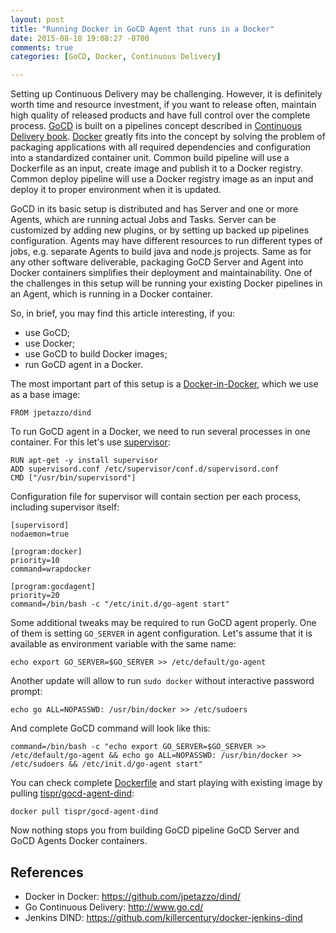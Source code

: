 ```yaml
---
layout: post
title: "Running Docker in GoCD Agent that runs in a Docker"
date: 2015-08-18 19:08:27 -0700
comments: true
categories: [GoCD, Docker, Continuous Delivery]

---
```

Setting up Continuous Delivery may be challenging. However, it is definitely worth time and resource investment,
if you want to release often, maintain high quality of released products and have full control over the complete process.
[GoCD](http://www.go.cd/) is built on a pipelines concept described in [Continuous Delivery book](http://martinfowler.com/books/continuousDelivery.html).
[Docker](https://www.docker.com/) greatly fits into the concept by solving the problem of packaging applications with all required dependencies and configuration into a standardized container unit.
Common build pipeline will use a Dockerfile as an input, create image and publish it to a Docker registry.
Common deploy pipeline will use a Docker registry image as an input and deploy it to proper environment when it is updated.

GoCD in its basic setup is distributed and has Server and one or more Agents, which are running actual Jobs and Tasks.
Server can be customized by adding new plugins, or by setting up backed up pipelines configuration.
Agents may have different resources to run different types of jobs, e.g. separate Agents to build java and node.js projects.
Same as for any other software deliverable, packaging GoCD Server and Agent into Docker containers simplifies their deployment and maintainability.
One of the challenges in this setup will be running your existing Docker pipelines in an Agent, which is running in a Docker container.

So, in brief, you may find this article interesting, if you:

- use GoCD;
- use Docker;
- use GoCD to build Docker images;
- run GoCD agent in a Docker.

The most important part of this setup is a [Docker-in-Docker](https://hub.docker.com/r/jpetazzo/dind/), which we use as a base image:
```
FROM jpetazzo/dind
```

To run GoCD agent in a Docker, we need to run several processes in one container. For this let's use [supervisor](http://docs.docker.com/articles/using_supervisord/):
```
RUN apt-get -y install supervisor
ADD supervisord.conf /etc/supervisor/conf.d/supervisord.conf
CMD ["/usr/bin/supervisord"]
```

Configuration file for supervisor will contain section per each process, including supervisor itself:

```
[supervisord]
nodaemon=true

[program:docker]
priority=10
command=wrapdocker

[program:gocdagent]
priority=20
command=/bin/bash -c "/etc/init.d/go-agent start"
```

Some additional tweaks may be required to run GoCD agent properly. One of them is setting `GO_SERVER` in agent configuration. Let's assume that it is available as environment variable with the same name:
```
echo export GO_SERVER=$GO_SERVER >> /etc/default/go-agent
```

Another update will allow to run `sudo docker` without interactive password prompt:
```
echo go ALL=NOPASSWD: /usr/bin/docker >> /etc/sudoers
```

And complete GoCD command will look like this:
```
command=/bin/bash -c "echo export GO_SERVER=$GO_SERVER >> /etc/default/go-agent && echo go ALL=NOPASSWD: /usr/bin/docker >> /etc/sudoers && /etc/init.d/go-agent start"
```

You can check complete [Dockerfile](https://github.com/tispr/docker-gocd/tree/master/gocd-agent-dind/) and start playing
with existing image by pulling [tispr/gocd-agent-dind](https://hub.docker.com/r/tispr/gocd-agent-dind/):
```
docker pull tispr/gocd-agent-dind
```

Now nothing stops you from building GoCD pipeline GoCD Server and GoCD Agents Docker containers.

## References
- Docker in Docker: https://github.com/jpetazzo/dind/
- Go Continuous Delivery: http://www.go.cd/
- Jenkins DIND: https://github.com/killercentury/docker-jenkins-dind